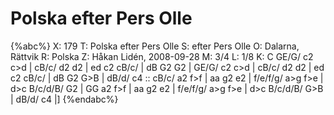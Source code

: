 # Polska efter Pers Olle

{%abc%}
X: 179
T: Polska efter Pers Olle
S: efter Pers Olle
O: Dalarna, Rättvik
R: Polska
Z: Håkan Lidén, 2008-09-28
M: 3/4
L: 1/8
K: C
GE/G/ c2 c>d | cB/c/ d2 d2 | ed c2 cB/c/ | dB G2 G2 | GE/G/ c2 c>d | 
cB/c/ d2 d2 | ed c2 cB/c/ | dB G2 G>B | dB/d/ c4 :: cB/c/ a2 f>f | 
aa g2 e2 | f/e/f/g/ a>g f>e | d>c B/c/d/B/ G2 | GG a2 f>f | 
aa g2 e2 | f/e/f/g/ a>g f>e | d>c B/c/d/B/ G>B | dB/d/ c4 |]
{%endabc%}

